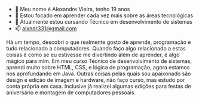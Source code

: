 - 👋 Meu nome é Alexandre Vieira, tenho 19 anos
- 👀 Estou focado em aprender cada vez mais sobre as áreas tecnológicas
- 🌱 Atualmente estou cursando Técnico em desenvolvimento de sistemas
- 📫 alxndr331@gmail.com

Há um tempo, descobri o que realmente gosto de aprende, programação e tudo relacionado a computadores.
Quando faço algo relacionado a estas coisas é como se eu estivesse me divertindo além de aprender, é algo mágico para mim.
Em meu curso Técnico de desenvolvimento de sistemas, aprendi muito sobre HTML, CSS, e lógica de programação, agora estamos nos aprofundando em Java. 
Outras coisas pelas quais sou apaixonado são design e edição de imagem e hardware, não faço curso, mas estudo por conta própria em casa.
Inclusive já realizei algumas edições para festas de aniversário e montagem de computadores pessoais.


